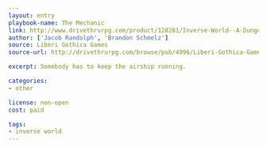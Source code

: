 ```yaml
---
layout: entry
playbook-name: The Mechanic
link: http://www.drivethrurpg.com/product/128281/Inverse-World--A-Dungeon-World-Supplement
author: ['Jacob Randolph', 'Brandon Schmelz']
source: Liberi Gothica Games
source-url: http://drivethrurpg.com/browse/pub/4996/Liberi-Gothica-Games

excerpt: Somebody has to keep the airship running.

categories:
- other

license: non-open
cost: paid

tags:
- inverse world
---
```

